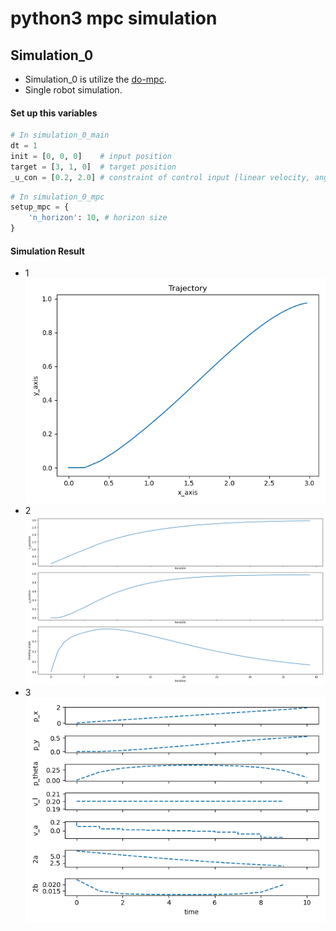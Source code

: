 # python3 mpc simulation

## Simulation_0
* Simulation_0 is utilize the [do-mpc](https://github.com/YeongJunKim/do-mpc/tree/8e1e3539b40bb5b546e1bd251896ac34efcbdff5).
* Single robot simulation.

#### Set up this variables
``` python
# In simulation_0_main
dt = 1
init = [0, 0, 0]    # input position
target = [3, 1, 0]  # target position
_u_con = [0.2, 2.0] # constraint of control input [linear velocity, angular velocity]
```
``` python
# In simulation_0_mpc
setup_mpc = {
    'n_horizon': 10, # horizon size
}
```
#### Simulation Result
* 1
![trajectory](./trajectory.png)
* 2
![iteration](./iteration.png)
* 3
![in_horizon](./in_horizon.png)